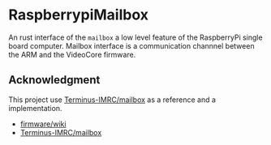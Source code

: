 
# RaspberrypiMailbox

An rust interface of the `mailbox` a low level feature of the RaspberryPi single board computer.
Mailbox interface is a communication channnel between the ARM and the VideoCore firmware.


## Acknowledgment

This project use [Terminus-IMRC/mailbox](https://github.com/Terminus-IMRC/mailbox) as a reference and a implementation.



- [firmware/wiki](https://github.com/raspberrypi/firmware/wiki)
- [Terminus-IMRC/mailbox](https://github.com/Terminus-IMRC/mailbox)

